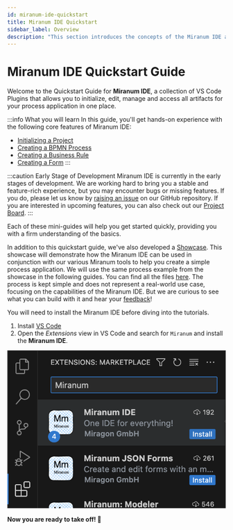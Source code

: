 ```yaml
---
id: miranum-ide-quickstart
title: Miranum IDE Quickstart
sidebar_label: Overview
description: "This section introduces the concepts of the Miranum IDE and how to use it."
---
```


# Miranum IDE Quickstart Guide

Welcome to the Quickstart Guide for **Miranum IDE**, a collection of VS Code Plugins that allows you to initialize, edit,
manage and access all artifacts for your process application in one place.

:::info What you will learn
In this guide, you'll get hands-on experience with the following core features of Miranum IDE:
- [Initializing a Project](initialize-project.md)
- [Creating a BPMN Process](create-process.md)
- [Creating a Business Rule](create-process.md#create-a-decision-table)
- [Creating a Form](create-form.md)
:::

:::caution Early Stage of Development
Miranum IDE is currently in the early stages of development.
We are working hard to bring you a stable and feature-rich experience, but you may encounter bugs or missing features.
If you do, please let us know by [raising an issue](https://github.com/Miragon/miranum-ide/issues) on our GitHub repository.
If you are interested in upcoming features, you can also check out our [Project Board](https://github.com/orgs/Miragon/projects/9/views/3?filterQuery=repo%3A%22Miragon%2Fmiranum-ide%22).
:::

Each of these mini-guides will help you get started quickly, providing you with a firm understanding of the basics.

In addition to this quickstart guide, we've also developed a [Showcase](../../showcases/miranum-stack/miranum-stack-showcase.md).
This showcase will demonstrate how the Miranum IDE can be used in conjunction with our various Miranum tools to help you create a simple process application.
We will use the same process example from the showcase in the following guides.
You can find all the files [here](https://github.com/Miragon/miranum-consulting/tree/main/miranum-stack-showcase/order-example/order-example-camunda7/src/main/resources).
The process is kept simple and does not represent a real-world use case, focusing on the capabilities of the Miranum IDE.
But we are curious to see what you can build with it and hear your [feedback](https://marketplace.visualstudio.com/items?itemName=miragon-gmbh.miranum-ide&ssr=false#review-details)!

You will need to install the Miranum IDE before diving into the tutorials.
1. Install [VS Code](https://code.visualstudio.com/download)
2. Open the *Extensions* view in VS Code and search for `Miranum` and install the **Miranum IDE**.

![Extension View](../static/img/miranumIDE/miranumIDE_install-extension.png)

**Now you are ready to take off! 🚀**

